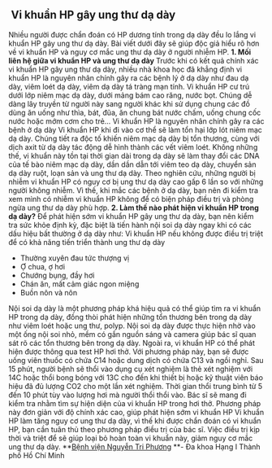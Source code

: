 ## ️ Vi khuẩn HP gây ung thư dạ dày

Nhiều người được chẩn đoán có HP dương tính trong dạ dày đều lo lắng vi khuẩn HP gây ung thư dạ dày. Bài viết dưới đây sẽ giúp độc giả hiểu rõ hơn về vi khuẩn HP và nguy cơ mắc ung thư dạ dày ở người nhiễm HP.
**1. Mối liên hệ giữa vi khuẩn HP và ung thư dạ dày**
Trước khi có kết quả chính xác vi khuẩn HP gây ung thư dạ dày, nhiều nhà khoa học đã khẳng định vi khuẩn HP là nguyên nhân chính gây ra các bệnh lý ở dạ dày như đau dạ dày, viêm loét dạ dày, viêm dạ dày tá tràng mạn tính.
Vi khuẩn HP cư trú dưới lớp niêm mạc dạ dày, dưới mảng bám cao răng, nước bọt. Chúng dễ dàng lây truyền từ người này sang người khác khi sử dụng chung các đồ dùng ăn uống như thìa, bát, đũa, ăn chung bát nước chấm, uống chung cốc nước hoặc mớm cơm cho trẻ…
Vi khuẩn HP là nguyên nhân chính gây ra các bệnh ở dạ dày
Vi khuẩn HP khi đi vào cơ thể sẽ làm tổn hại lớp lót niêm mạc dạ dày. Chúng tiết ra độc tố khiến niêm mạc dạ dày bị tổn thương, cùng với dịch axit từ dạ dày tác động dễ hình thành các vết viêm loét.
Không những thế, vi khuẩn này tồn tại thời gian dài trong dạ dày sẽ làm thay đổi các DNA của tế bào niêm mạc dạ dày, dần dần dẫn tới viêm teo dạ dày, chuyển sản dạ dày ruột, loạn sản và ung thư dạ dày.
Theo nghiên cứu, những người bị nhiễm vi khuẩn HP có nguy cơ bị ung thư dạ dày cao gấp 6 lần so với những người không nhiễm.
Vì thế, khi mắc các bệnh ở dạ dày, bạn nên đi kiểm tra xem mình có nhiễm vi khuẩn HP không để có biện pháp điều trị và phòng ngừa ung thư dạ dày phù hợp.
**2. Làm thế nào phát hiện vi khuẩn HP trong dạ dày?**
Để phát hiện sớm vi khuẩn HP gây ung thư dạ dày, bạn nên kiểm tra sức khỏe định kỳ, đặc biệt là tiến hành nội soi dạ dày ngay khi có các dấu hiệu bất thường ở dạ dày như:
Vi khuẩn HP nếu không được điều trị triệt để có khả năng tiến triển thành ung thư dạ dày
  * Thường xuyên đau tức thượng vị
  * Ợ chua, ợ hơi
  * Chướng bụng, đầy hơi
  * Chán ăn, mất cảm giác ngon miệng
  * Buồn nôn và nôn


Nội soi dạ dày là một phương pháp khá hiệu quả có thể giúp tìm ra vi khuẩn HP trong dạ dày, đồng thòi phát hiện những tổn thương bên trong dạ dày như viêm loét hoặc ung thư, polyp.
Nội soi dạ dày được thực hiện nhờ vào một ống nội soi nhỏ, mềm có gắn nguồn sáng và camera giúp bác sĩ quan sát rõ các tổn thương bên trong dạ dày.
Ngoài ra, vi khuẩn HP có thể phát hiện được thông qua test HP hơi thở. Với phương pháp này, bạn sẽ được uống viên thuốc có chứa C14 hoặc dung dịch có chứa C13 và ngồi nghỉ.
Sau 15 phút, người bệnh sẽ thổi vào dụng cụ xét nghiệm là thẻ xét nghiệm với 14C hoặc thổi bong bóng với 13C cho đến khi thiết bị hoặc kỹ thuật viên báo hiệu đã đủ lượng CO2 cho một lần xét nghiệm. Thời gian thổi trung bình từ 5 đến 10 phút tùy vào lượng hơi mà người thổi thổi vào.
Bác sĩ sẽ mang đi kiểm tra nhằm tìm sự hiện diện của vi khuẩn HP trong hơi thở.
Phương pháp này đơn giản với độ chính xác cao, giúp phát hiện sớm vi khuẩn HP
Vi khuẩn HP làm tăng nguy cơ ung thư dạ dày, vì thế khi được chẩn đoán có vi khuẩn HP, bạn cần tuân thủ theo phương pháp điều trị của bác sĩ. Việc điều trị kịp thời và triệt để sẽ giúp loại bỏ hoàn toàn vi khuẩn này, giảm nguy cơ mắc ung thư dạ dày.
**[Bệnh viện Nguyễn Tri Phương](https://bvnguyentriphuong.com.vn/) **- Đa khoa Hạng I Thành phố Hồ Chí Minh
